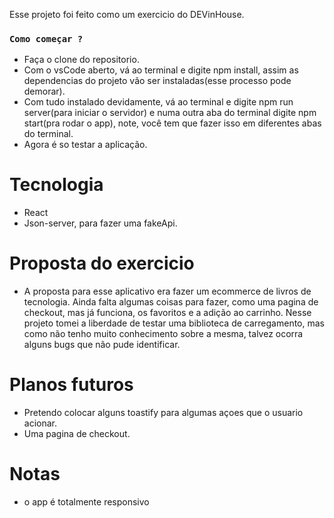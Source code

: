 Esse projeto foi feito como um exercicio do DEVinHouse.

### `Como começar ?` 
  *   Faça o clone do repositorio.
  *   Com o vsCode aberto, vá ao terminal e digite npm install, assim as dependencias do projeto vão ser instaladas(esse processo pode demorar).
  *   Com tudo instalado devidamente, vá ao terminal e digite npm run server(para iniciar o servidor) e numa outra aba do terminal digite npm start(pra rodar o app), 
  note, você tem que fazer isso em diferentes abas do terminal.
  *   Agora é so testar a aplicação.


# Tecnologia
  - React
  - Json-server, para fazer uma fakeApi.
  
# Proposta do exercicio
   - A proposta para esse aplicativo era fazer um ecommerce de livros de tecnologia. 
Ainda falta algumas coisas para fazer, como uma pagina de checkout, mas já funciona, os favoritos e a adição ao carrinho.
Nesse projeto tomei a liberdade de testar uma biblioteca de carregamento, mas como não tenho muito conhecimento sobre a mesma, 
talvez ocorra alguns bugs que não pude identificar.


# Planos futuros
  - Pretendo colocar alguns toastify para algumas açoes que o usuario acionar.
  - Uma pagina de checkout.

# Notas 
  - o app é totalmente responsivo

